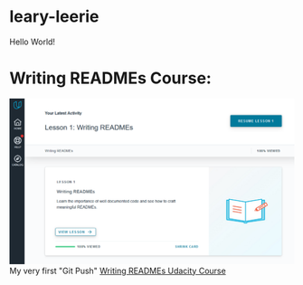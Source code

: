 # leary-leerie
Hello World! 

# Writing READMEs Course:
![Course Completion](https://github.com/EO4wellness/leary-leerie/blob/master/images/Writing-READMEs.png)
My very first "Git Push"
[Writing READMEs Udacity Course](https://classroom.udacity.com/courses/ud777)
